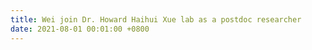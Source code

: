 ```yaml
---
title: Wei join Dr. Howard Haihui Xue lab as a postdoc researcher
date: 2021-08-01 00:01:00 +0800
---
```

